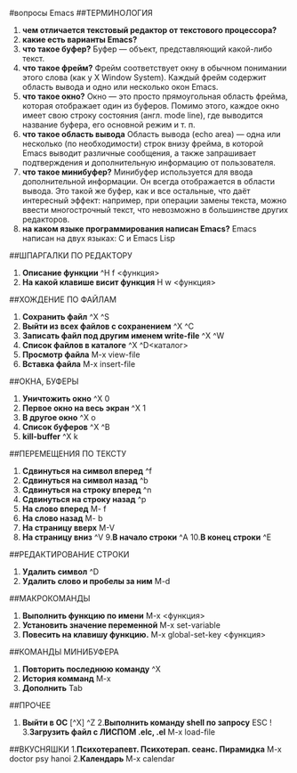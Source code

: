 #вопросы Emacs
##ТЕРМИНОЛОГИЯ
1. **чем отличается текстовый редактор от текстового процессора?**
2. **какие есть варианты Emacs?**
3. **что такое буфер?**
 Буфер — объект, представляющий какой-либо текст.
4. **что такое фрейм?**
 Фрейм соответствует окну в обычном понимании этого слова (как у X Window System). Каждый фрейм содержит область вывода и одно или несколько окон Emacs.
5. **что такое окно?**
 Окно — это просто прямоугольная область фрейма, которая отображает один из буферов. Помимо этого, каждое окно имеет свою строку состояния (англ. mode line), где выводится название буфера, его основной режим и т. п.
6. **что такое область вывода**
 Область вывода (echo area) — одна или несколько (по необходимости) строк внизу фрейма, в которой Emacs выводит различные сообщения, а также запрашивает подтверждения и дополнительную информацию от пользователя.
7. **что такое минибуфер?**
 Минибуфер используется для ввода дополнительной информации. Он всегда отображается в области вывода. Это такой же буфер, как и все остальные, что даёт интересный эффект: например, при операции замены текста, можно ввести многострочный текст, что невозможно в большинстве других редакторов.
8. **на каком языке программирования написан Emacs?**
 Emacs написан на двух языках: C и Emacs Lisp

##ШПАРГАЛКИ ПО РЕДАКТОРУ
1. **Описание функции**
 ^H f <функция>
2. **На какой клавише висит функция**
 H w <функция>

##ХОЖДЕНИЕ   ПО   ФАЙЛАМ
1. **Сохранить файл**
 ^X ^S
2. **Выйти из всех файлов с сохранением**
 ^X ^C
3. **Записать файл под другим именем write-file**
 ^X ^W
4. **Список файлов в каталоге**
 ^X ^D<каталог>
5. **Просмотр файла**
 M-x view-file
6. **Вставка файла**
 M-x insert-file

##ОКНА, БУФЕРЫ
1. **Уничтожить окно**
^X 0
2. **Первое окно на весь экран**
^X 1
3. **В другое окно**
^X o
4. **Список буферов**
^X ^B
5. **kill-buffer**
^X k

##ПЕРЕМЕЩЕНИЯ   ПО   ТЕКСТУ
1. **Сдвинуться на символ вперед**
^f
2. **Сдвинуться на символ назад**
^b
3. **Сдвинуться на строку вперед**
^n
4. **Сдвинуться на строку назад**
^p
5. **На слово вперед**
M- f
6. **На слово назад**
M- b
7. **На страницу вверх**
M-V
8. **На страницу вниз**
^V
9.**В начало строки**
^A
10.**В конец строки**
^E

##РЕДАКТИРОВАНИЕ СТРОКИ
1. **Удалить символ**
^D
2. **Удалить слово и пробелы за ним**
M-d

##МАКРОКОМАНДЫ
1. **Выполнить функцию по имени**
M-x <функция>
2. **Установить значение переменной**
M-x set-variable
3. **Повесить на клавишу функцию.**
M-x global-set-key  <функция>

##КОМАНДЫ МИНИБУФЕРА
1. **Повторить последнюю команду**
^X
2. **История комманд**
M-x
3. **Дополнить**
Tab

##ПРОЧЕЕ
1. **Выйти в ОС**
[^X] ^Z
2.**Выполнить команду shell по запросу**
ESC !
3.**Загрузить файл с ЛИСПОМ  .elc, .el**
M-x load-file

##ВКУСНЯШКИ
1.**Психотерапевт. Психотерап. сеанс. Пирамидка**
M-x doctor psy hanoi
2.**Календарь**
M-x calendar
